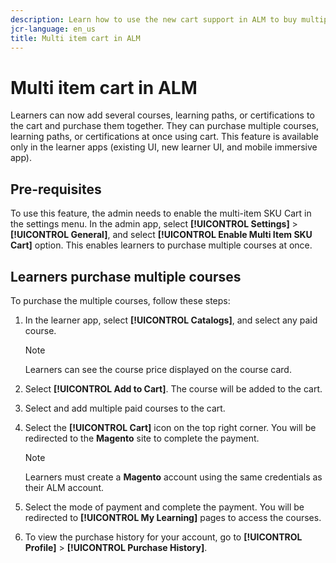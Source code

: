 ```yaml
---
description: Learn how to use the new cart support in ALM to buy multiple SKUs.
jcr-language: en_us
title: Multi item cart in ALM
---
```


# Multi item cart in ALM

Learners can now add several courses, learning paths, or certifications to the cart and purchase them together. They can purchase multiple courses, learning paths, or certifications at once using cart. This feature is available only in the learner apps (existing UI, new learner UI, and mobile immersive app).

## Pre-requisites

To use this feature, the admin needs to enable the multi-item SKU Cart in the settings menu. 
In the admin app, select **[!UICONTROL Settings]** > **[!UICONTROL General]**, and select **[!UICONTROL Enable Multi Item SKU Cart]** option. This enables learners to purchase multiple courses at once.

## Learners purchase multiple courses

To purchase the multiple courses, follow these steps:

1. In the learner app, select **[!UICONTROL Catalogs]**, and select any paid course.

   >[!NOTE]
   >
   >Learners can see the course price displayed on the course card.

1. Select **[!UICONTROL Add to Cart]**. The course will be added to the cart.
1. Select and add multiple paid courses to the cart. 
1. Select the **[!UICONTROL Cart]** icon on the top right corner.
   You will be redirected to the **Magento** site to complete the payment.

   >[!NOTE]
   >
   >Learners must create a **Magento** account using the same credentials as their ALM account.

1. Select the mode of payment and complete the payment.
   You will be redirected to **[!UICONTROL My Learning]** pages to access the courses. 
1. To view the purchase history for your account, go to **[!UICONTROL Profile]** > **[!UICONTROL Purchase History]**.
